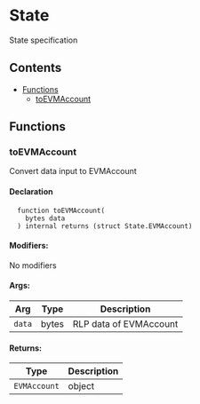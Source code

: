 # State


State specification


## Contents
<!-- START doctoc generated TOC please keep comment here to allow auto update -->
<!-- DON'T EDIT THIS SECTION, INSTEAD RE-RUN doctoc TO UPDATE -->

- [Functions](#functions)
  - [toEVMAccount](#toevmaccount)

<!-- END doctoc generated TOC please keep comment here to allow auto update -->




## Functions

### toEVMAccount
Convert data input to EVMAccount



#### Declaration
```solidity
  function toEVMAccount(
    bytes data
  ) internal returns (struct State.EVMAccount)
```

#### Modifiers:
No modifiers

#### Args:
| Arg | Type | Description |
| --- | --- | --- |
|`data` | bytes | RLP data of EVMAccount

#### Returns:
| Type | Description |
| --- | --- |
|`EVMAccount` | object


